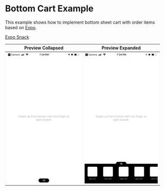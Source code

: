 # Bottom Cart Example
This example shows how to implement bottom sheet cart with order items based on [Expo](https://expo.io).

[Expo Snack](https://snack.expo.io/@melnyk/disrespectful-bananas)

Preview Collapsed | Preview Expanded
----------------- | ----------------
![Preview](./PREVIEW_COLLAPSED.png?raw=true "Preview Collapsed") | ![Preview](./PREVIEW_EXPANDED.png?raw=true "Preview Expanded")